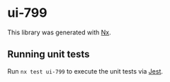 # ui-799

This library was generated with [Nx](https://nx.dev).

## Running unit tests

Run `nx test ui-799` to execute the unit tests via [Jest](https://jestjs.io).
